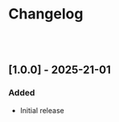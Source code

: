 # Changelog

<!-- All notable changes to this project will be documented in this file.

The format is based on [Keep a Changelog](https://keepachangelog.com/en/1.1.0/),
and this project adheres to [Semantic Versioning](https://semver.org/spec/v2.0.0.html). -->

<br /><br />

## [1.0.0] - 2025-21-01

### Added

- Initial release

